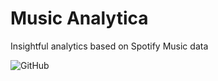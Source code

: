 # Music Analytica
Insightful analytics based on Spotify Music data

![GitHub](https://img.shields.io/github/license/lordcrawford/musicanalytica)
